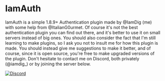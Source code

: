 # IamAuth
IamAuth is a simple 1.8.9+ Authentication plugin made by @IamDig (me) with some help from @ItalianG0urmet. Of course it's not the best authentication plugin you can find out there, and it's better to use it on small servers instead of big ones. You should also consider the fact that I'm still learning to make plugins, so I ask you not to insult me for how this plugin is made. You should instead give me suggestions to make it better, and of course, since it is open source, you're free to make upgraded versions of the plugin. Don't hesitate to contact me on Discord, both privately (@iamdig_) or by joining the server below.

[![Discord](https://www.google.com/url?sa=i&url=https%3A%2F%2Fwww.pinterest.jp%2Fpin%2F736690451560247335%2F&psig=AOvVaw3oPUzbgZHd07LKA2N085nk&ust=1723635353160000&source=images&cd=vfe&opi=89978449&ved=0CBQQjRxqFwoTCJC-8prw8YcDFQAAAAAdAAAAABAT)](https://discord.gg/MzaMYZXtg2)
